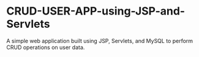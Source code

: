 # CRUD-USER-APP-using-JSP-and-Servlets
A simple web application built using JSP, Servlets, and MySQL to perform CRUD operations on user data.

